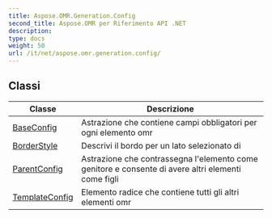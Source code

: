 ```yaml
---
title: Aspose.OMR.Generation.Config
second_title: Aspose.OMR per Riferimento API .NET
description: 
type: docs
weight: 50
url: /it/net/aspose.omr.generation.config/
---
```



## Classi

| Classe | Descrizione |
| --- | --- |
| [BaseConfig](./baseconfig/) | Astrazione che contiene campi obbligatori per ogni elemento omr |
| [BorderStyle](./borderstyle/) | Descrivi il bordo per un lato selezionato di |
| [ParentConfig](./parentconfig/) | Astrazione che contrassegna l'elemento come genitore e consente di avere altri elementi come figli |
| [TemplateConfig](./templateconfig/) | Elemento radice che contiene tutti gli altri elementi omr |


